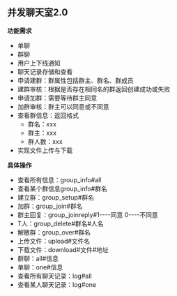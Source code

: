 ## 并发聊天室2.0

**功能需求**
+ 单聊
+ 群聊
+ 用户上下线通知
+ 聊天记录存储和查看
+ 申请建群：群属性包括群主、群名、群成员
+ 建群审核：根据是否存在相同名的群返回创建成功或失败
+ 申请加群：需要等待群主同意
+ 加群审核：群主可以同意或不同意
+ 查看群信息：返回格式
  * 群名：xxx
  * 群主：xxx
  * 群人数：xxx
+ 实现文件上传与下载

**具体操作**
+ 查看所有信息：group_info#all
+ 查看某个群信息group_info#群名	
+ 建立群：group_setup#群名
+ 加群：group_join#群名
+ 群主回复：group_joinreply#1----同意  0----不同意
+ T人：group_delete#群名#人名
+ 解散群：group_over#群名
+ 上传文件：upload#文件名 
+ 下载文件：download#文件#地址	
+ 群聊：all#信息
+ 单聊：one#信息
+ 查看所有聊天记录：log#all
+ 查看某人聊天记录：log#one
